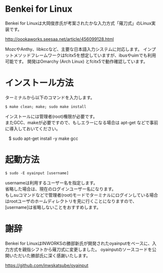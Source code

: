 # Benkei for Linux

Benkei for Linuxは大岡俊彦氏が考案されたかな入力方式「薙刀式」のLinux実装です。

http://oookaworks.seesaa.net/article/456099128.html

MozcやAnthy、libkccなど、主要な日本語入力システムに対応します。 
インプットメソッドフレームワークはfcitx5を想定していますが、ibusやuimでも利用可能です。
開発はOmarchy (Arch Linux) とfcitx5で動作確認しています。

# インストール方法
  
ターミナルから以下のコマンドを入力します。

    $ make clean; make; sudo make install

インストールには管理者(root)権限が必要です。  
またGCC、makeが必要ですので、もしエラーになる場合は apt-get などで事前に導入しておいてください。

    $ sudo apt-get install -y make gcc


# 起動方法

    $ sudo -E oyainput [username]

usernameは利用するユーザー名を指定します。  
省略した場合は、現在のログインユーザー名になります。  
もしsuコマンドなどで管理者(root)モードでターミナルにログインしている場合はrootユーザのホームディレクトリを見に行くことになりますので、[username]は省略しないことをおすすめします。

# 謝辞

Benkei for LinuxはINWORKSの勝部新氏が開発されたoyainputをベースに、入力方式を親指シフトから薙刀式に変更しました。
oyainputのソースコードを公開いただいた勝部氏に深く感謝いたします。

https://github.com/inwskatsube/oyainput

